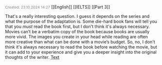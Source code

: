 <span style="font-size:12px; color:#888888;">Created: 23.10.2024 14:27</span>
[[English]] [[IELTS]] [[Part 3]]

That's a really interesting question. I guess it depends on the series and what the purpose of the adaptation is. Some die-hard book fans will tell you that you *must* read the book first, but I don't think it's always necessary. Movies can’t be a verbatim copy of the book because books are usually more vivid. The images you create in your head while reading are often more creative than what can be done with a movie’s budget. So, no, I don't think it's always necessary to read the book before watching the movie, but it can add to your experience and give you a deeper insight into the original thoughts of the writer.
<abbr title="discription">Text</abbr>

